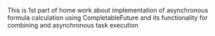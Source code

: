 This is 1st part of home work about implementation of asynchronous formula calculation using CompletableFuture and its functionality for combining and asynchronous task execution
